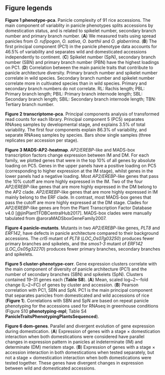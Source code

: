 ## Figure legends

**Figure 1 phenotype-pca**.
Panicle complexity of 91 rice accessions.
The main component of variablity in panicle phenotypes splits accessions by domestication status, and is related to spikelet number, secondary branch number and primary branch number.
(**A**) We measured traits using spread panicles from *O. rufipogon*, *O. sativa*, *O. barthii* and *O. glaberrima*.
(**B**) The first principal component (PC1) in the panicle phenotype data accounts for 46.5% of variability and separates wild and domesticated accessions independently to continent.
(**C**) Spikelet number (SpN), secondary branch number (SBN) and primary branch number (PBN) have the highest loadings on PC1.
(**D**) Correlation between the main panicle traits that contribute to panicle architecture diversity.
Primary branch number and spikelet number correlate in wild species.
Secondary branch number and spikelet number correlate more in cultivated species than in wild species.
Primary and secondary branch numbers do not correlate.
RL: Rachis length; PBL: Primary branch length; PBIL: Primary branch internode length; SBL: Secondary branch length; SBIL: Secondary branch internode length; TBN: Tertiary branch number.

**Figure 2 transcriptome-pca**.
Principal components analysis of transformed read counts for each library.
Principal component 5 (PC5) separates RNAseq samples by developmental stage, and explains 3.5% of total variability.
The first four components explain 86.3% of variability, and separate RNAseq samples by species.
Bars show single samples (three replicates per accession per stage).

**Figure 3 MADS-AP2-heatmap**.
*AP2/EREBP*-like and MADS-box transcription factors change expression between IM and DM.
For each family, we plotted genes that were in the top 10% of all genes by absolute loading on PC5.
Genes in the upper panels have a positive loading on PC5 (corresponding to higher expression at the IM stage), whilst genes in the lower panels had a negative loading.
Most *AP2/EREBP*-like genes that pass the 10% cutoff are more highly expressed in the IM.
Two of the four *AP2/EREBP*-like genes that are more highly expressed in the DM belong to the AP2 clade.
*AP2/EREBP*-like genes that are more highly expressed in IM mainly belong to the ERF clade.
In contrast, most MADS-box genes that pass the cutoff are more highly expressed at the DM stage.
Clades for *AP2/EREBP*-like genes are from the Plant Transcription Factor Database v4.0 [@jinPlantTFDBCentralHub2017].
MADS-box clades were manually tabulated from @aroraMADSboxGeneFamily2007.

**Figure 4 panicle-mutants**.
Mutants in two *AP2/EREBP*-like genes, *PLT8* and *ERF142*, have defects in panicle architecture compared to their background accessions.
The *crl5* mutant of *PLT8* (*LOC_Os07g03250*) produces fewer primary branches and spikelets, and the *smos1-3* mutant of *ERF142* (*LOC_Os05g32270*) produces fewer primary branches, secondary branches and spikelets.

**Figure 5 cluster-phenotype-corr**.
Gene expression clusters correlate with the main component of diversity of panicle architecture (PC1) and the number of secondary branches (SBN) and spikelets (SpN).
Clusters contained 19–31 genes each (**Table S8**).
(**A**) Mean, scaled log~2~-fold change (L~2~FC) of genes by cluster and accession.
(**B**) Pearson correlation with PC1, SBN and SpN.
PC1 is the main principal component that separates panicles from domesticated and wild accessions of rice (**Figure 1**).
Correlations with SBN and SpN are based on repeat panicle phenotyping for the accessions used for RNAseq in greenhouse conditions (Figure S10 **phenotyping-mpl**; Table S4 **PanicleTraitsPhenotypingPlantsSequenced**).

**Figure 6 dom-genes**.
Parallel and divergent evolution of gene expression during domestication.
(**A**) Expression of genes with a stage × domestication interaction when both domestications were considered have parallel changes in expression pattern in panicles at indeterminate (IM) and determinate (DM) meristem stage.
(**B**) Expression of genes with a stage × accession interaction in both domestications when tested separately, but not a stage × domestication interaction when both domestications were tested together.
These genes have divergent changes in expression between wild and domesticated accessions.
